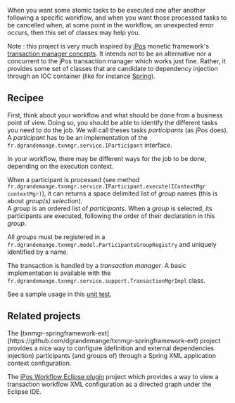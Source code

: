 When you want some atomic tasks to be executed one after another following a specific workflow, and when you want those  processed tasks to be cancelled when, at some point in the workflow, an unexpected error occurs, then this set of classes may help you.

Note : this project is very much inspired by [jPos](http://www.jpos.org/) monetic framework's [transaction manager concepts](http://www.andyorrock.com/2007/02/the_jpos_transa.html). It intends not to be an alternative nor a concurrent to the jPos transaction manager which works just fine. Rather, it provides some set of classes that are candidate to dependency injection through an IOC container (like for instance [Spring](http://docs.spring.io/spring/docs/3.0.x/reference/beans.html)).

<h2>Recipee</h2>
First, think about your workflow and what should be done from a business point of view. Doing so, you should be able to identify the different tasks you need to do the job. We will call theses tasks <i>participants</i> (as jPos does).
A <i>participant</i> has to be an implementation of the <code>fr.dgrandemange.txnmgr.service.IParticipant</code> interface.

In your workflow, there may be different ways for the job to be done, depending on the execution context.

When a participant is processed (see method <code>fr.dgrandemange.txnmgr.service.IParticipant.execute(IContextMgr contextMgr)</code>), it can returns a space delimited list of <i>group</i> names (this is about <i>group(s) selection</i>).<br>
A <i>group</i> is an ordered list of <i>participants</i>. When a <i>group</i> is selected, its participants are executed, following the order of their declaration in this <i>group</i>.

All <i>groups</i> must be registered in a <code>fr.dgrandemange.txnmgr.model.ParticipantsGroupRegistry</code> and uniquely identified by a name.

The transaction is handled by a <i>transaction manager</i>. A basic implementation is available with the  <code>fr.dgrandemange.txnmgr.service.support.TransactionMgrImpl</code> class.

See a sample usage in this [unit test](/src/test/java/fr/dgrandemange/txnmgr/service/support/TransactionMgrImplTest.java).

<h2>Related projects</h2>
The [txnmgr-springframework-ext](https://github.com/dgrandemange/txnmgr-springframework-ext) project provides a nice way to configure (definition and external dependencies injection) participants (and groups of) through a Spring XML application context configuration.

The [jPos Workflow Eclipse plugin](https://github.com/dgrandemange/jPosWorkflowEclipsePlugin) project which provides a way to view a transaction workflow XML configuration as a directed graph under the Eclipse IDE.
